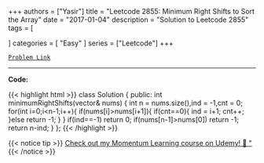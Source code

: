 
+++
authors = ["Yasir"]
title = "Leetcode 2855: Minimum Right Shifts to Sort the Array"
date = "2017-01-04"
description = "Solution to Leetcode 2855"
tags = [
    
]
categories = [
    "Easy"
]
series = ["Leetcode"]
+++



[`Problem Link`](https://leetcode.com/problems/minimum-right-shifts-to-sort-the-array/description/)

---

**Code:**

{{< highlight html >}}
class Solution {
public:
    int minimumRightShifts(vector<int>& nums) {
        int  n = nums.size(),ind = -1,cnt = 0;
        for(int i=0;i<n-1;i++){
            if(nums[i]>nums[i+1]){
                if(cnt==0){
                ind = i+1;
                cnt++;
                }else return -1;
            }
        }
        if(ind==-1) return 0;
        if(nums[n-1]>nums[0]) return -1;
        return n-ind;
    }
};
{{< /highlight >}}


{{< notice tip >}}
[Check out my Momentum Learning course on Udemy! 🚀 "](https://www.udemy.com/course/blind-75-the-data-structures-and-algorithms-essentials/)
{{< /notice >}}

